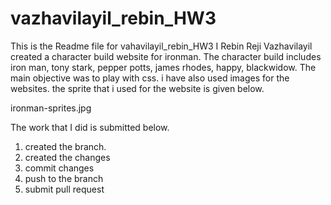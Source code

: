 # vazhavilayil_rebin_HW3
 
This is the Readme file for vahavilayil_rebin_HW3
I Rebin Reji Vazhavilayil created a character build website for ironman. The character build includes iron man, tony stark, pepper potts, james rhodes, happy, blackwidow. The main objective was to play with css. i have also used images for the websites. the sprite that i used for the website is given below.

ironman-sprites.jpg


The work that I did is submitted below.

1. created the branch.
2. created the changes
3. commit changes
4. push to the branch
5. submit pull request